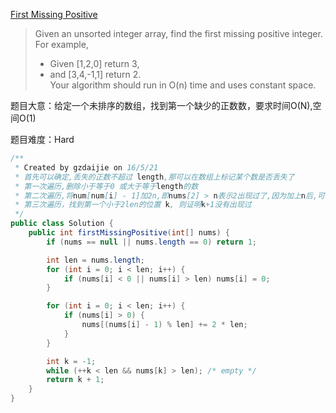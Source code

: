 [First Missing Positive](https://leetcode.com/problems/first-missing-positive/)

> Given an unsorted integer array, find the first missing positive integer.  <br/>
> For example, <br/>
> * Given [1,2,0] return 3, <br/>
> * and [3,4,-1,1] return 2. <br/>
> Your algorithm should run in O(n) time and uses constant space. 

题目大意：给定一个未排序的数组，找到第一个缺少的正数数，要求时间O(N),空间O(1)

题目难度：Hard

```java
/**
 * Created by gzdaijie on 16/5/21
 * 首先可以确定,丢失的正数不超过 length,那可以在数组上标记某个数是否丢失了
 * 第一次遍历,删除小于等于0 或大于等于length的数
 * 第二次遍历,将num[num[i] - 1]加2n,即nums[2] > n表示2出现过了,因为加上n后,可以仍可取余判断代表哪个正数
 * 第三次遍历，找到第一个小于2len的位置 k, 则证明k+1没有出现过
 */
public class Solution {
    public int firstMissingPositive(int[] nums) {
        if (nums == null || nums.length == 0) return 1;

        int len = nums.length;
        for (int i = 0; i < len; i++) {
            if (nums[i] < 0 || nums[i] > len) nums[i] = 0;
        }

        for (int i = 0; i < len; i++) {
            if (nums[i] > 0) {
                nums[(nums[i] - 1) % len] += 2 * len;
            }
        }

        int k = -1;
        while (++k < len && nums[k] > len); /* empty */
        return k + 1;
    }
}
```